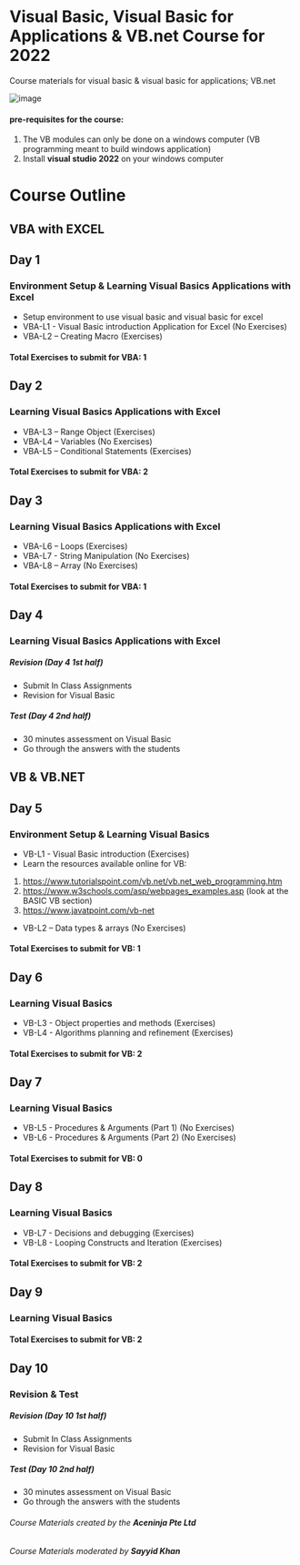 # Visual Basic, Visual Basic for Applications & VB.net Course for 2022
Course materials for visual basic &amp; visual basic for applications; VB.net

![image](https://user-images.githubusercontent.com/22993048/109147028-80d6d380-779f-11eb-822b-4fd458ba3481.png)

#### pre-requisites for the course:
1. The VB modules can only be done on a windows computer (VB programming meant to build windows application)
2. Install **visual studio 2022** on your windows computer

# Course Outline

## VBA with EXCEL

## Day 1
### Environment Setup & Learning Visual Basics Applications with Excel

-	Setup environment to use visual basic and visual basic for excel
-	VBA-L1 - Visual Basic introduction Application for Excel (No Exercises)
-	VBA-L2 – Creating Macro (Exercises)

#### Total Exercises to submit for VBA: 1

## Day 2
### Learning Visual Basics Applications with Excel

- VBA-L3 – Range Object (Exercises)
-	VBA-L4 – Variables (No Exercises)
-	VBA-L5 – Conditional Statements (Exercises)


#### Total Exercises to submit for VBA: 2

## Day 3
### Learning Visual Basics Applications with Excel

-	VBA-L6 – Loops (Exercises)
-	VBA-L7 - String Manipulation (No Exercises)
-	VBA-L8 – Array (No Exercises)

#### Total Exercises to submit for VBA: 1

## Day 4
### Learning Visual Basics Applications with Excel

##### Revision (Day 4 1st half)
-	Submit In Class Assignments
-	Revision for Visual Basic

##### Test (Day 4 2nd half)
-	30 minutes assessment on Visual Basic
-	Go through the answers with the students


## VB & VB.NET

## Day 5
### Environment Setup & Learning Visual Basics

-	VB-L1 - Visual Basic introduction (Exercises)
-	Learn the resources available online for VB:
  1. https://www.tutorialspoint.com/vb.net/vb.net_web_programming.htm
  2. https://www.w3schools.com/asp/webpages_examples.asp (look at the BASIC VB section)
  3. https://www.javatpoint.com/vb-net
-	VB-L2 – Data types & arrays (No Exercises)

#### Total Exercises to submit for VB: 1

## Day 6
### Learning Visual Basics

-	VB-L3 - Object properties and methods (Exercises)
-	VB-L4 - Algorithms planning and refinement (Exercises)

#### Total Exercises to submit for VB: 2

## Day 7
### Learning Visual Basics

-	VB-L5 - Procedures & Arguments (Part 1) (No Exercises)
-	VB-L6 - Procedures & Arguments (Part 2) (No Exercises)

#### Total Exercises to submit for VB: 0

## Day 8
### Learning Visual Basics

-	VB-L7 - Decisions and debugging (Exercises)
-	VB-L8 - Looping Constructs and Iteration (Exercises)

#### Total Exercises to submit for VB: 2

## Day 9
### Learning Visual Basics


#### Total Exercises to submit for VB: 2


## Day 10
### Revision & Test

##### Revision (Day 10 1st half)
-	Submit In Class Assignments
-	Revision for Visual Basic

##### Test (Day 10 2nd half)
-	30 minutes assessment on Visual Basic
-	Go through the answers with the students


###### Course Materials created by the **Aceninja Pte Ltd**
###### Course Materials moderated by **Sayyid Khan**

